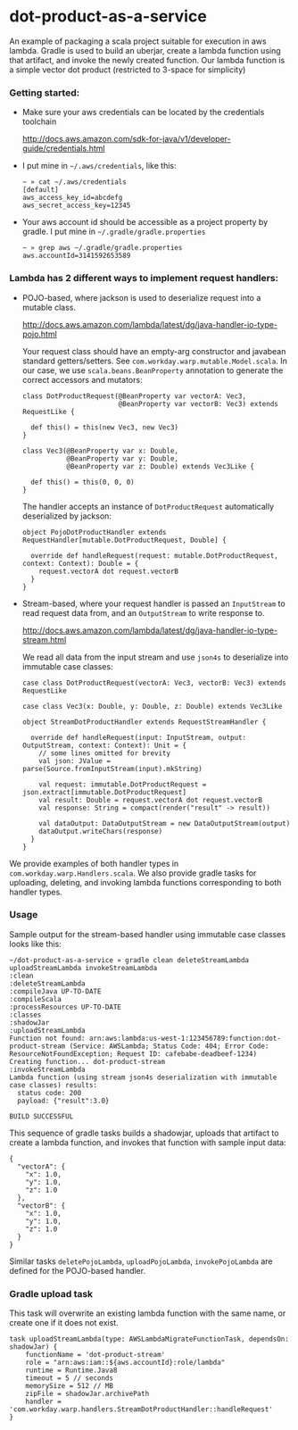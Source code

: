# dot-product-as-a-service
An example of packaging a scala project suitable for execution in aws lambda.
Gradle is used to build an uberjar, create a lambda function using that artifact, and invoke the newly created function.
Our lambda function is a simple vector dot product (restricted to 3-space for simplicity)

### Getting started:
- Make sure your aws credentials can be located by the credentials toolchain

  http://docs.aws.amazon.com/sdk-for-java/v1/developer-guide/credentials.html
- I put mine in `~/.aws/credentials`, like this:

  ```
  ~ » cat ~/.aws/credentials
  [default]
  aws_access_key_id=abcdefg
  aws_secret_access_key=12345
  ```
  
- Your aws account id should be accessible as a project property by gradle. I put mine in `~/.gradle/gradle.properties`
  ```
  ~ » grep aws ~/.gradle/gradle.properties                                                          
  aws.accountId=3141592653589
  ```

### Lambda has 2 different ways to implement request handlers:
- POJO-based, where jackson is used to deserialize request into a mutable class.
  
  http://docs.aws.amazon.com/lambda/latest/dg/java-handler-io-type-pojo.html
  
  Your request class should have an empty-arg constructor and javabean standard getters/setters. See `com.workday.warp.mutable.Model.scala`. In our case, we use `scala.beans.BeanProperty` annotation to generate the correct accessors and mutators:
  ```
  class DotProductRequest(@BeanProperty var vectorA: Vec3,
                          @BeanProperty var vectorB: Vec3) extends RequestLike {

    def this() = this(new Vec3, new Vec3)
  }
  
  class Vec3(@BeanProperty var x: Double,
             @BeanProperty var y: Double,
             @BeanProperty var z: Double) extends Vec3Like {

    def this() = this(0, 0, 0)
  }
  ```
  The handler accepts an instance of `DotProductRequest` automatically deserialized by jackson:
  ```
  object PojoDotProductHandler extends RequestHandler[mutable.DotProductRequest, Double] {

    override def handleRequest(request: mutable.DotProductRequest, context: Context): Double = {
      request.vectorA dot request.vectorB
    }
  }
  ```

- Stream-based, where your request handler is passed an `InputStream` to read request data from, and an `OutputStream` to write response to.
  
  http://docs.aws.amazon.com/lambda/latest/dg/java-handler-io-type-stream.html
  
  We read all data from the input stream and use `json4s` to deserialize into immutable case classes:
  ```
  case class DotProductRequest(vectorA: Vec3, vectorB: Vec3) extends RequestLike

  case class Vec3(x: Double, y: Double, z: Double) extends Vec3Like
  
  object StreamDotProductHandler extends RequestStreamHandler {

    override def handleRequest(input: InputStream, output: OutputStream, context: Context): Unit = {
      // some lines omitted for brevity
      val json: JValue = parse(Source.fromInputStream(input).mkString)

      val request: immutable.DotProductRequest = json.extract[immutable.DotProductRequest]
      val result: Double = request.vectorA dot request.vectorB
      val response: String = compact(render("result" -> result))

      val dataOutput: DataOutputStream = new DataOutputStream(output)
      dataOutput.writeChars(response)
    }
  }
  ```
  
    
We provide examples of both handler types in `com.workday.warp.Handlers.scala`. We also provide gradle tasks for uploading, deleting, and invoking lambda functions corresponding to both handler types. 

### Usage
Sample output for the stream-based handler using immutable case classes looks like this:

```
~/dot-product-as-a-service » gradle clean deleteStreamLambda uploadStreamLambda invokeStreamLambda
:clean
:deleteStreamLambda
:compileJava UP-TO-DATE
:compileScala
:processResources UP-TO-DATE
:classes
:shadowJar
:uploadStreamLambda
Function not found: arn:aws:lambda:us-west-1:123456789:function:dot-product-stream (Service: AWSLambda; Status Code: 404; Error Code: ResourceNotFoundException; Request ID: cafebabe-deadbeef-1234)
Creating function... dot-product-stream
:invokeStreamLambda
Lambda function (using stream json4s deserialization with immutable case classes) results:
  status code: 200
  payload: {"result":3.0}

BUILD SUCCESSFUL
```

This sequence of gradle tasks builds a shadowjar, uploads that artifact to create a lambda function, and invokes that function with sample input data:
```
{
  "vectorA": {
    "x": 1.0,
    "y": 1.0,
    "z": 1.0
  },
  "vectorB": {
    "x": 1.0,
    "y": 1.0,
    "z": 1.0
  }
}
```

Similar tasks `deletePojoLambda`, `uploadPojoLambda`, `invokePojoLambda` are defined for the POJO-based handler.

### Gradle upload task
This task will overwrite an existing lambda function with the same name, or create one if it does not exist.
```
task uploadStreamLambda(type: AWSLambdaMigrateFunctionTask, dependsOn: shadowJar) {
    functionName = 'dot-product-stream'
    role = "arn:aws:iam::${aws.accountId}:role/lambda"
    runtime = Runtime.Java8
    timeout = 5 // seconds
    memorySize = 512 // MB
    zipFile = shadowJar.archivePath
    handler = 'com.workday.warp.handlers.StreamDotProductHandler::handleRequest'
}
```
